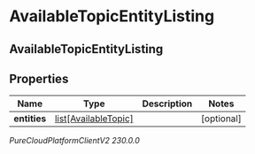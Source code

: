 # AvailableTopicEntityListing

## AvailableTopicEntityListing

## Properties

|Name | Type | Description | Notes|
|------------ | ------------- | ------------- | -------------|
| **entities** | [list[AvailableTopic]](AvailableTopic) |  | [optional] |



_PureCloudPlatformClientV2 230.0.0_
